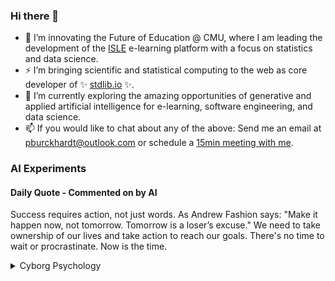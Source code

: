 ### Hi there 👋

-   📖 I’m innovating the Future of Education @ CMU, where I am leading the development of the [ISLE](https://www.stat.cmu.edu/isle) e-learning platform with a focus on statistics and data science.
-   ⚡ I’m bringing scientific and statistical computing to the web as core developer of ✨ [stdlib.io](https://stdlib.io) ✨.
-   🔭 I’m currently exploring the amazing opportunities of generative and applied artificial intelligence for e-learning, software engineering, and data science.
-   📫 If you would like to chat about any of the above: Send me an email at [pburckhardt@outlook.com](mailto:pburckhardt@outlook.com) or schedule a [15min meeting with me](https://cal.com/philipp-burckhardt/15min).

### AI Experiments

#### Daily Quote - Commented on by AI

<!-- <quote> -->

Success requires action, not just words. As Andrew Fashion says: "Make it happen now, not tomorrow. Tomorrow is a loser’s excuse." We need to take ownership of our lives and take action to reach our goals. There's no time to wait or procrastinate. Now is the time.

<!-- </quote> -->

<details>
  <summary>Cyborg Psychology</summary>
    
  https://user-images.githubusercontent.com/1913638/233655652-3dd1797c-8cf3-4099-9014-e8fa22ea01eb.mp4
  
  #### ⚡[Take the test!](http://cyborg-psychology.com/) 🚀
  </details>
